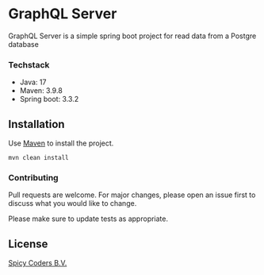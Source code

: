 # GraphQL Server

GraphQL Server is a simple spring boot project for read data from a Postgre database

### Techstack
- Java: 17
- Maven: 3.9.8
- Spring boot: 3.3.2

## Installation

Use [Maven](https://maven.apache.org/download.cgi) to install the project.

```maven
mvn clean install
```

### Contributing

Pull requests are welcome. For major changes, please open an issue first
to discuss what you would like to change.

Please make sure to update tests as appropriate.

## License

[Spicy Coders B.V.](https://spicycoders.nl/)
